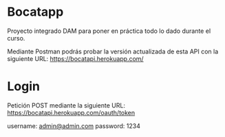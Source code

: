 # Bocatapp
Proyecto integrado DAM para poner en práctica todo lo dado durante el curso.

Mediante Postman podrás probar la versión actualizada de esta API con la siguiente URL:
https://bocatapi.herokuapp.com/

# Login
Petición POST mediante la siguiente URL:
https://bocatapi.herokuapp.com/oauth/token

username: admin@admin.com
password: 1234



